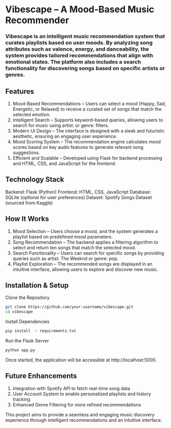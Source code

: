 # Vibescape – A Mood-Based Music Recommender
### Vibescape is an intelligent music recommendation system that curates playlists based on user moods. By analyzing song attributes such as valence, energy, and danceability, the system provides tailored recommendations that align with emotional states. The platform also includes a search functionality for discovering songs based on specific artists or genres.

## Features
1. Mood-Based Recommendations – Users can select a mood (Happy, Sad, Energetic, or Relaxed) to receive a curated set of songs that match the selected emotion.
2. Intelligent Search – Supports keyword-based queries, allowing users to search for music using artist: or genre: filters.
3. Modern UI Design – The interface is designed with a sleek and futuristic aesthetic, ensuring an engaging user experience.
4. Mood Scoring System – The recommendation engine calculates mood scores based on key audio features to generate relevant song suggestions.
5. Efficient and Scalable – Developed using Flask for backend processing and HTML, CSS, and JavaScript for the frontend.

## Technology Stack
Backend: Flask (Python)
Frontend: HTML, CSS, JavaScript
Database: SQLite (optional for user preferences)
Dataset: Spotify Songs Dataset (sourced from Kaggle)

## How It Works
1. Mood Selection – Users choose a mood, and the system generates a playlist based on predefined mood parameters.
2. Song Recommendation – The backend applies a filtering algorithm to select and return ten songs that match the selected mood.
3. Search Functionality – Users can search for specific songs by providing queries such as artist: The Weeknd or genre: pop.
4. Playlist Exploration – The recommended songs are displayed in an intuitive interface, allowing users to explore and discover new music.

## Installation & Setup
Clone the Repository
```bash
git clone https://github.com/your-username/vibescape.git
cd vibescape
```
Install Dependencies
```bash
pip install -r requirements.txt
```
Run the Flask Server
```bash
python app.py
```
Once started, the application will be accessible at http://localhost:5000.

## Future Enhancements
1. Integration with Spotify API to fetch real-time song data
2. User Account System to enable personalized playlists and history tracking
3. Enhanced Genre Filtering for more refined recommendations

This project aims to provide a seamless and engaging music discovery experience through intelligent recommendations and an intuitive interface.
